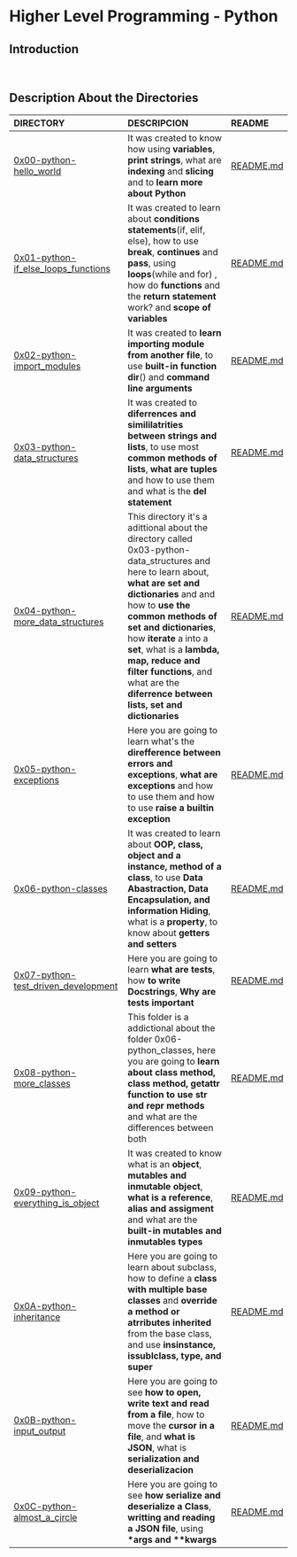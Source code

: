 # Higher Level Programming - Python

## Introduction 

<br/>

## Description About the Directories 

| DIRECTORY | DESCRIPCION | README |
| :--- | :--- | :--- |
|  [0x00-python-hello_world](https://github.com/lulu994/alx-higher_level_programming/tree/main/0x00-python-hello_world)| It was created to know how using  **variables**, **print strings**, what are **indexing** and **slicing** and to **learn more about Python**  |  [README.md](https://github.com/lulu994/alx-higher_level_programming/blob/main/0x00-python-hello_world/README.md)|
|  [0x01-python-if_else_loops_functions](https://github.com/lulu994/alx-higher_level_programming/tree/main/0x01-python-if_else_loops_functions)| It was created to learn about **conditions statements**(if, elif, else), how to use **break**, **continues** and **pass**, using **loops**(while and for) , how do **functions** and the **return statement** work? and **scope of variables** |  [README.md](https://github.com/lulu994/alx-higher_level_programming/blob/main/0x01-python-if_else_loops_functions/README.md)|
|  [0x02-python-import_modules](https://github.com/lulu994/alx-higher_level_programming/tree/main/0x02-python-import_modules)|It was created to **learn importing  module from another file**, to use **built-in function dir**() and **command line arguments**|  [README.md](https://github.com/lulu994/alx-higher_level_programming/blob/main/0x02-python-import_modules/README.md)|
|  [0x03-python-data_structures](https://github.com/lulu994/alx-higher_level_programming/tree/main/0x03-python-data_structures)|It was created to **diferrences and simililatrities between strings and lists**, to use most **common methods of lists**, **what are tuples** and how to use them and what is the **del statement**|  [README.md](https://github.com/lulu994/alx-higher_level_programming/blob/main/0x03-python-data_structures/README.md)|
|  [0x04-python-more_data_structures](https://github.com/lulu994/alx-higher_level_programming/tree/main/0x04-python-more_data_structures)|This directory it's a adittional about the directory called 0x03-python-data_structures and here to learn about, **what are set and dictionaries**  and and how to **use the common methods of set and dictionaries**, how **iterate** a into a **set**, what is a **lambda, map, reduce and filter functions**, and what are the **diferrence between lists, set and dictionaries**  |  [README.md](https://github.com/lulu994/alx-higher_level_programming/blob/main/0x04-python-more_data_structures/README.md)
|  [0x05-python-exceptions](https://github.com/lulu994/alx-higher_level_programming/tree/main/0x05-python-exceptions)|Here you are going to learn what's the **direfference between errors and exceptions**,  **what are exceptions** and how to use them and how to use **raise a builtin exception**|  [README.md](https://github.com/lulu994/alx-higher_level_programming/blob/main/0x05-python-exceptions/README.md)
|  [0x06-python-classes](https://github.com/lulu994/alx-higher_level_programming/tree/main/0x06-python-classes)|It was created to learn about **OOP, class, object and a instance, method of a class**, to use **Data Abastraction, Data Encapsulation, and information Hiding**, what is a **property**, to know about **getters and setters** |  [README.md](https://github.com/lulu994/alx-higher_level_programming/blob/main/0x06-python-classes/README.md)
|  [0x07-python-test_driven_development](https://github.com/lulu994/alx-higher_level_programming/tree/main/0x07-python-test_driven_development)|Here you are going to learn **what are tests**, how **to write Docstrings**, **Why are tests important**|  [README.md](https://github.com/lulu994/alx-higher_level_programming/blob/main/0x07-python-test_driven_development/README.md)
|  [0x08-python-more_classes](https://github.com/lulu994/alx-higher_level_programming/tree/main/0x08-python-more_classes)|This folder is a addictional about the folder 0x06-python_classes, here you are going to **learn about class method, class method, getattr function to use __str__ and __repr__ methods** and what are the differences between both|  [README.md](https://github.com/lulu994/alx-higher_level_programming/blob/main/0x08-python-more_classes/README.md)
|  [0x09-python-everything_is_object](https://github.com/lulu994/alx-higher_level_programming/tree/main/0x09-python-everything_is_object)| It was created to know what is an **object**, **mutables and inmutable object**, **what is a reference**, **alias and assigment** and what are the **built-in mutables and inmutables types**|  [README.md](https://github.com/lulu994/alx-higher_level_programming/blob/main/0x09-python-everything_is_object/README.md)
|  [0x0A-python-inheritance](https://github.com/lulu994/alx-higher_level_programming/tree/main/0x0A-python-inheritance)|Here you are going to learn about subclass, how to define a **class with multiple base classes** and **override a method or atrributes inherited** from the base class, and use **insinstance, issublclass, type, and super**|  [README.md](https://github.com/lulu994/alx-higher_level_programming/blob/main/0x0A-python-inheritance/README.md)
|  [0x0B-python-input_output](https://github.com/lulu994/alx-higher_level_programming/tree/main/0x0B-python-input_output)|Here you are going to see **how to open, write text and read from a file**, how to move the **cursor in a file**, and **what is JSON**, what is **serialization and deserializacion**|  [README.md](https://github.com/lulu994/alx-higher_level_programming/blob/main/0x0B-python-input_output/README.md)
|  [0x0C-python-almost_a_circle](https://github.com/lulu994/alx-higher_level_programming/tree/main/0x0C-python-almost_a_circle)|Here you are going to see **how serialize and deserialize a Class**, **writting and reading a JSON file**, using **\*args and \*\*kwargs**|  [README.md](https://github.com/lulu994/alx-higher_level_programming/blob/main/0x0C-python-almost_a_circle/README.md)
